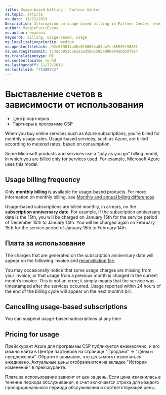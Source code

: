 ```yaml
---
title: Usage-based billing | Partner Center
ms.topic: article
ms.date: 11/21/2019
Description: Information on usage-based billing in Partner Center, where you're billed for monthly usage rates.
author: MaggiePucciEvans
ms.author: evansma
keywords: billing, usage-based, usage
ms.localizationpriority: medium
ms.openlocfilehash: c92c6f9014a40a0f8804ba83ba7cc85939e90281
ms.sourcegitcommit: 1c3d3b95135e1daad5ba5585a090e84ab0b97594
ms.translationtype: MT
ms.contentlocale: ru-RU
ms.lasthandoff: 11/22/2019
ms.locfileid: "74389742"
---
```

# <a name="usage-based-billing"></a>Выставление счетов в зависимости от использования

- Центр партнеров
- Партнеры в программе CSP

When you buy online services such as Azure subscriptions, you’re billed for monthly usage rates. Usage-based services, such as Azure, are billed according to metered rates, based on consumption.

Some Microsoft products and services use a "pay as you go" billing model, in which you are billed only for services used. For example, Microsoft Azure uses this model. 

## <a name="usage-billing-frequency"></a>Usage billing frequency

Only **monthly billing** is available for usage-based products. For more information on monthly billing, see [Monthly and annual billing differences](billing-annual-monthly.md).

Usage-based subscriptions are billed monthly, in arrears, on the **subscription anniversary date**. For example, if the subscription anniversary date is the 15th, you will be charged on January 15th for the service period of December 15th to January 14th. You will be charged again on February 15th for the service period of January 15th to February 14th. 

## <a name="usage-charges"></a>Плата за использование

The charges that are generated on the subscription anniversary date will appear on the following invoice and [reconciliation file](usage-based-recon-files.md).

You may occasionally notice that some usage charges are missing from your invoice, or that usage from a previous month is charged in the current month’s invoice. This is not an error; it simply means that the service was timestamped after the services occurred. Usage reported within 24 hours of the end of the billing cycle will appear on the next month’s bill.

## <a name="cancelling-usage-based-subscriptions"></a>Cancelling usage-based subscriptions

You can suspend usage-based subscriptions at any time.

## <a name="pricing-for-usage"></a>Pricing for usage

Прейскурант Azure для программы CSP публикуется ежемесячно, и его можно найти в Центре партнеров на странице "Продажи" -> "Цены и предложения". Обратите внимание, что цены могут изменяться ежедневно. Актуальные цены отображаются на вкладке "История изменений" в прейскуранте.

Плата за использование зависит от цен за день. Если цена изменилась в течение периода обслуживания, в счет включается строка для каждого пропорционального периода обслуживания и соответствующей цены.
